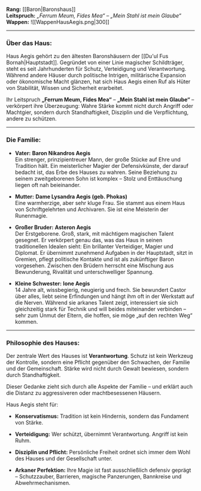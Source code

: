 **Rang:** [[Baron|Baronshaus]]  
**Leitspruch:** _„Ferrum Meum, Fides Mea“_ – _„Mein Stahl ist mein Glaube“_  
**Wappen:** 
![[WappenHausAegis.png|300]]

---

###  **Über das Haus:**

Haus Aegis gehört zu den ältesten Baronshäusern der [[Du'ul Fus Bornah|Hauptstadt]]. Gegründet von einer Linie magischer Schildträger, steht es seit Jahrhunderten für Schutz, Verteidigung und Verantwortung. Während andere Häuser durch politische Intrigen, militärische Expansion oder ökonomische Macht glänzen, hat sich Haus Aegis einen Ruf als Hüter von Stabilität, Wissen und Sicherheit erarbeitet.

Ihr Leitspruch **„Ferrum Meum, Fides Mea“** – **„Mein Stahl ist mein Glaube“** – verkörpert ihre Überzeugung: Wahre Stärke kommt nicht durch Angriff oder Machtgier, sondern durch Standhaftigkeit, Disziplin und die Verpflichtung, andere zu schützen.

---

###  **Die Familie:**

- **Vater:** **Baron Nikandros Aegis**  
    Ein strenger, prinzipientreuer Mann, der große Stücke auf Ehre und Tradition hält. Ein meisterlicher Magier der Defensivkünste, der darauf bedacht ist, das Erbe des Hauses zu wahren. Seine Beziehung zu seinem zweitgeborenen Sohn ist komplex – Stolz und Enttäuschung liegen oft nah beieinander.
    
- **Mutter:** **Dame Lysandra Aegis (geb. Phokas)**  
    Eine warmherzige, aber sehr kluge Frau. Sie stammt aus einem Haus von Schriftgelehrten und Archivaren. Sie ist eine Meisterin der Runenmagie.
    
- **Großer Bruder:** **Asteron Aegis**  
    Der Erstgeborene. Groß, stark, mit mächtigem magischen Talent gesegnet. Er verkörpert genau das, was das Haus in seinen traditionellen Idealen sieht: Ein brillanter Verteidiger, Magier und Diplomat. Er übernimmt zunehmend Aufgaben in der Hauptstadt, sitzt in Gremien, pflegt politische Kontakte und ist als zukünftiger Baron vorgesehen. Zwischen den Brüdern herrscht eine Mischung aus Bewunderung, Rivalität und unterschwelliger Spannung.
    
- **Kleine Schwester:** **Ione Aegis**  
    14 Jahre alt, wissbegierig, neugierig und frech. Sie bewundert Castor über alles, liebt seine Erfindungen und hängt ihm oft in der Werkstatt auf die Nerven. Während sie arkanes Talent zeigt, interessiert sie sich gleichzeitig stark für Technik und will beides miteinander verbinden – sehr zum Unmut der Eltern, die hoffen, sie möge „auf den rechten Weg“ kommen.
    

---

###  **Philosophie des Hauses:**

Der zentrale Wert des Hauses ist **Verantwortung**. Schutz ist kein Werkzeug der Kontrolle, sondern eine Pflicht gegenüber den Schwachen, der Familie und der Gemeinschaft. Stärke wird nicht durch Gewalt bewiesen, sondern durch Standhaftigkeit.

Dieser Gedanke zieht sich durch alle Aspekte der Familie – und erklärt auch die Distanz zu aggressiveren oder machtbesessenen Häusern.

Haus Aegis steht für:

- **Konservatismus:** Tradition ist kein Hindernis, sondern das Fundament von Stärke.
    
- **Verteidigung:** Wer schützt, übernimmt Verantwortung. Angriff ist kein Ruhm.
    
- **Disziplin und Pflicht:** Persönliche Freiheit ordnet sich immer dem Wohl des Hauses und der Gesellschaft unter.
    
- **Arkaner Perfektion:** Ihre Magie ist fast ausschließlich defensiv geprägt – Schutzzauber, Barrieren, magische Panzerungen, Bannkreise und Abwehrmechanismen.

